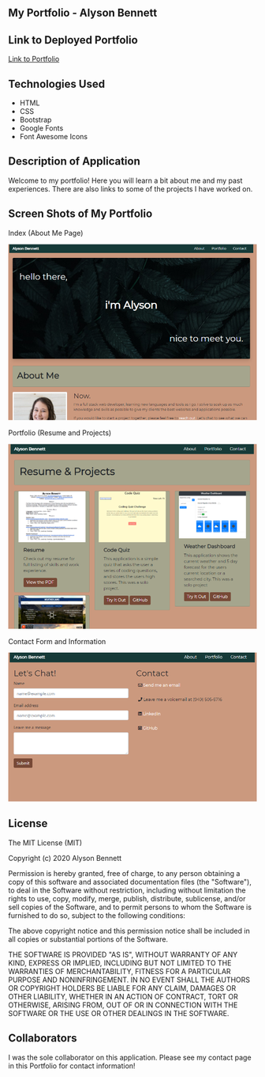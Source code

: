## My Portfolio - Alyson Bennett

## Link to Deployed Portfolio

[Link to Portfolio](https://alysonbennett.github.io/MyPortfolio/)

## Technologies Used

* HTML
* CSS
* Bootstrap
* Google Fonts
* Font Awesome Icons

## Description of Application

Welcome to my portfolio! Here you will learn a bit about me and my past experiences. There are also links to some of the projects I have worked on.

## Screen Shots of My Portfolio

Index (About Me Page)

![Index Image](assets/screenshots/index.png)

Portfolio (Resume and Projects)

![Portfolio Page Image](assets/screenshots/portfolio.png)

Contact Form and Information

![Contact Page Image](assets/screenshots/contact.png)

## License

The MIT License (MIT)

Copyright (c) 2020 Alyson Bennett

Permission is hereby granted, free of charge, to any person obtaining a copy of this software and associated documentation files (the "Software"), to deal in the Software without restriction, including without limitation the rights to use, copy, modify, merge, publish, distribute, sublicense, and/or sell copies of the Software, and to permit persons to whom the Software is furnished to do so, subject to the following conditions:

The above copyright notice and this permission notice shall be included in all copies or substantial portions of the Software.

THE SOFTWARE IS PROVIDED "AS IS", WITHOUT WARRANTY OF ANY KIND, EXPRESS OR IMPLIED, INCLUDING BUT NOT LIMITED TO THE WARRANTIES OF MERCHANTABILITY, FITNESS FOR A PARTICULAR PURPOSE AND NONINFRINGEMENT. IN NO EVENT SHALL THE AUTHORS OR COPYRIGHT HOLDERS BE LIABLE FOR ANY CLAIM, DAMAGES OR OTHER LIABILITY, WHETHER IN AN ACTION OF CONTRACT, TORT OR OTHERWISE, ARISING FROM, OUT OF OR IN CONNECTION WITH THE SOFTWARE OR THE USE OR OTHER DEALINGS IN THE SOFTWARE.

## Collaborators

I was the sole collaborator on this application. Please see my contact page in this Portfolio for contact information!